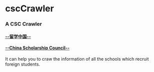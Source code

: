 # cscCrawler
<h3>A CSC Crawler</h3>
<h4><a href="http://www.csc.edu.cn/Laihua/index.aspx">--留学中国--</a></h4>
<h4><a href="http://www.csc.edu.cn/Laihua/indexen.aspx">--China Scholarship Council--</a></h4>
<p>It can help you to craw the information of all the schools which recruit foreign students.</p>